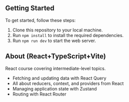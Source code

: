## Getting Started

To get started, follow these steps:

1. Clone this repository to your local machine.
2. Run `npm install` to install the required dependencies.
3. Run `npm run dev` to start the web server.

## About (React+TypeScript+Vite)

React course covering intermediate-level topics.

- Fetching and updating data with React Query
- All about reducers, context, and providers from React
- Managing application state with Zustand
- Routing with React Router
